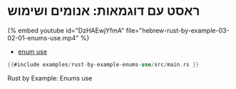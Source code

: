 # ראסט עם דוגמאות: אנומים ושימוש

{% embed youtube id="DzHAEwjYfmA" file="hebrew-rust-by-example-03-02-01-enums-use.mp4" %}

* [enum use](https://doc.rust-lang.org/stable/rust-by-example/custom_types/enum/enum_use.html)

```rust
{{#include examples/rust-by-example-enums-use/src/main.rs }}
```

Rust by Example: Enums use
